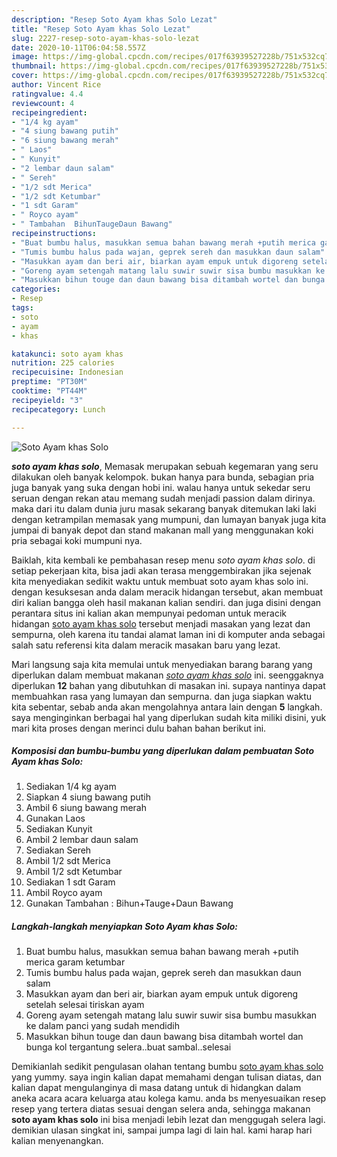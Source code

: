 ```yaml
---
description: "Resep Soto Ayam khas Solo Lezat"
title: "Resep Soto Ayam khas Solo Lezat"
slug: 2227-resep-soto-ayam-khas-solo-lezat
date: 2020-10-11T06:04:58.557Z
image: https://img-global.cpcdn.com/recipes/017f63939527228b/751x532cq70/soto-ayam-khas-solo-foto-resep-utama.jpg
thumbnail: https://img-global.cpcdn.com/recipes/017f63939527228b/751x532cq70/soto-ayam-khas-solo-foto-resep-utama.jpg
cover: https://img-global.cpcdn.com/recipes/017f63939527228b/751x532cq70/soto-ayam-khas-solo-foto-resep-utama.jpg
author: Vincent Rice
ratingvalue: 4.4
reviewcount: 4
recipeingredient:
- "1/4 kg ayam"
- "4 siung bawang putih"
- "6 siung bawang merah"
- " Laos"
- " Kunyit"
- "2 lembar daun salam"
- " Sereh"
- "1/2 sdt Merica"
- "1/2 sdt Ketumbar"
- "1 sdt Garam"
- " Royco ayam"
- " Tambahan  BihunTaugeDaun Bawang"
recipeinstructions:
- "Buat bumbu halus, masukkan semua bahan bawang merah +putih merica garam ketumbar"
- "Tumis bumbu halus pada wajan, geprek sereh dan masukkan daun salam"
- "Masukkan ayam dan beri air, biarkan ayam empuk untuk digoreng setelah selesai tiriskan ayam"
- "Goreng ayam setengah matang lalu suwir suwir sisa bumbu masukkan ke dalam panci yang sudah mendidih"
- "Masukkan bihun touge dan daun bawang bisa ditambah wortel dan bunga kol tergantung selera..buat sambal..selesai"
categories:
- Resep
tags:
- soto
- ayam
- khas

katakunci: soto ayam khas 
nutrition: 225 calories
recipecuisine: Indonesian
preptime: "PT30M"
cooktime: "PT44M"
recipeyield: "3"
recipecategory: Lunch

---
```



![Soto Ayam khas Solo](https://img-global.cpcdn.com/recipes/017f63939527228b/751x532cq70/soto-ayam-khas-solo-foto-resep-utama.jpg)

<b><i>soto ayam khas solo</i></b>, Memasak merupakan sebuah kegemaran yang seru dilakukan oleh banyak kelompok. bukan hanya para bunda, sebagian pria juga banyak yang suka dengan hobi ini. walau hanya untuk sekedar seru seruan dengan rekan atau memang sudah menjadi passion dalam dirinya. maka dari itu dalam dunia juru masak sekarang banyak ditemukan laki laki dengan ketrampilan memasak yang mumpuni, dan lumayan banyak juga kita jumpai di banyak depot dan stand makanan mall yang menggunakan koki pria sebagai koki mumpuni nya.



Baiklah, kita kembali ke pembahasan resep menu <i>soto ayam khas solo</i>. di setiap pekerjaan kita, bisa jadi akan terasa menggembirakan jika sejenak kita menyediakan sedikit waktu untuk membuat soto ayam khas solo ini. dengan kesuksesan anda dalam meracik hidangan tersebut, akan membuat diri kalian bangga oleh hasil makanan kalian sendiri. dan juga disini dengan perantara situs ini kalian akan mempunyai pedoman untuk meracik hidangan <u>soto ayam khas solo</u> tersebut menjadi masakan yang lezat dan sempurna, oleh karena itu tandai alamat laman ini di komputer anda sebagai salah satu referensi kita dalam meracik masakan baru yang lezat.


Mari langsung saja kita memulai untuk menyediakan barang barang yang diperlukan dalam membuat makanan <u><i>soto ayam khas solo</i></u> ini. seenggaknya diperlukan <b>12</b> bahan yang dibutuhkan di masakan ini. supaya nantinya dapat membuahkan rasa yang lumayan dan sempurna. dan juga siapkan waktu kita sebentar, sebab anda akan mengolahnya antara lain dengan <b>5</b> langkah. saya menginginkan berbagai hal yang diperlukan sudah kita miliki disini, yuk mari kita proses dengan merinci dulu bahan bahan berikut ini.

<!--inarticleads1-->

##### Komposisi dan bumbu-bumbu yang diperlukan dalam pembuatan Soto Ayam khas Solo:

1. Sediakan 1/4 kg ayam
1. Siapkan 4 siung bawang putih
1. Ambil 6 siung bawang merah
1. Gunakan  Laos
1. Sediakan  Kunyit
1. Ambil 2 lembar daun salam
1. Sediakan  Sereh
1. Ambil 1/2 sdt Merica
1. Ambil 1/2 sdt Ketumbar
1. Sediakan 1 sdt Garam
1. Ambil  Royco ayam
1. Gunakan  Tambahan : Bihun+Tauge+Daun Bawang




<!--inarticleads2-->

##### Langkah-langkah menyiapkan Soto Ayam khas Solo:

1. Buat bumbu halus, masukkan semua bahan bawang merah +putih merica garam ketumbar
1. Tumis bumbu halus pada wajan, geprek sereh dan masukkan daun salam
1. Masukkan ayam dan beri air, biarkan ayam empuk untuk digoreng setelah selesai tiriskan ayam
1. Goreng ayam setengah matang lalu suwir suwir sisa bumbu masukkan ke dalam panci yang sudah mendidih
1. Masukkan bihun touge dan daun bawang bisa ditambah wortel dan bunga kol tergantung selera..buat sambal..selesai




Demikianlah sedikit pengulasan olahan tentang bumbu <u>soto ayam khas solo</u> yang yummy. saya ingin kalian dapat memahami dengan tulisan diatas, dan kalian dapat mengulanginya di masa datang untuk di hidangkan dalam aneka acara acara keluarga atau kolega kamu. anda bs menyesuaikan resep resep yang tertera diatas sesuai dengan selera anda, sehingga makanan <b>soto ayam khas solo</b> ini bisa menjadi lebih lezat dan menggugah selera lagi. demikian ulasan singkat ini, sampai jumpa lagi di lain hal. kami harap hari kalian menyenangkan.

